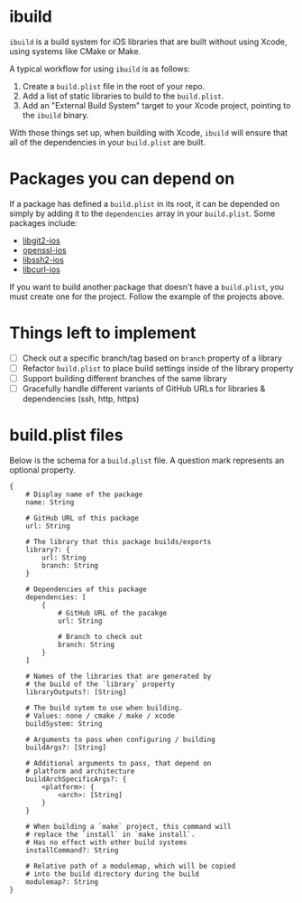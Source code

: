 # ibuild

`ibuild` is a build system for iOS libraries that are built without using Xcode, using systems like CMake or Make.

A typical workflow for using `ibuild` is as follows:
1. Create a `build.plist` file in the root of your repo.
2. Add a list of static libraries to build to the `build.plist`.
3. Add an "External Build System" target to your Xcode project, pointing to the `ibuild` binary.

With those things set up, when building with Xcode, `ibuild` will ensure that all of the dependencies in your `build.plist` are built.

# Packages you can depend on
If a package has defined a `build.plist` in its root, it can be depended on simply by adding it to the `dependencies` array in your `build.plist`. Some packages include:
- [libgit2-ios](https://github.com/IMcD23/libgit2-ios)
- [openssl-ios](https://github.com/IMcD23/openssl-ios)
- [libssh2-ios](https://github.com/IMcD23/libssh2-ios)
- [libcurl-ios](https://github.com/IMcD23/libcurl-ios)

If you want to build another package that doesn't have a `build.plist`, you must create one for the project. Follow the example of the projects above.

# Things left to implement
- [ ] Check out a specific branch/tag based on `branch` property of a library
- [ ] Refactor `build.plist` to place build settings inside of the library property
- [ ] Support building different branches of the same library
- [ ] Gracefully handle different variants of GitHub URLs for libraries & dependencies (ssh, http, https)

# build.plist files

Below is the schema for a `build.plist` file. A question mark represents an optional property.

```
{
    # Display name of the package
    name: String

    # GitHub URL of this package
    url: String

    # The library that this package builds/exports
    library?: {
        url: String
        branch: String
    }

    # Dependencies of this package
    dependencies: [
        {
            # GitHub URL of the pacakge
            url: String

            # Branch to check out
            branch: String
        }
    ]

    # Names of the libraries that are generated by
    # the build of the `library` property
    libraryOutputs?: [String]

    # The build sytem to use when building.
    # Values: none / cmake / make / xcode
    buildSystem: String

    # Arguments to pass when configuring / building
    buildArgs?: [String]

    # Additional arguments to pass, that depend on
    # platform and architecture
    buildArchSpecificArgs?: {
        <platform>: {
            <arch>: [String]
        }
    }

    # When building a `make` project, this command will
    # replace the `install` in `make install`.
    # Has no effect with other build systems
    installCommand?: String

    # Relative path of a modulemap, which will be copied
    # into the build directory during the build
    modulemap?: String
}
```